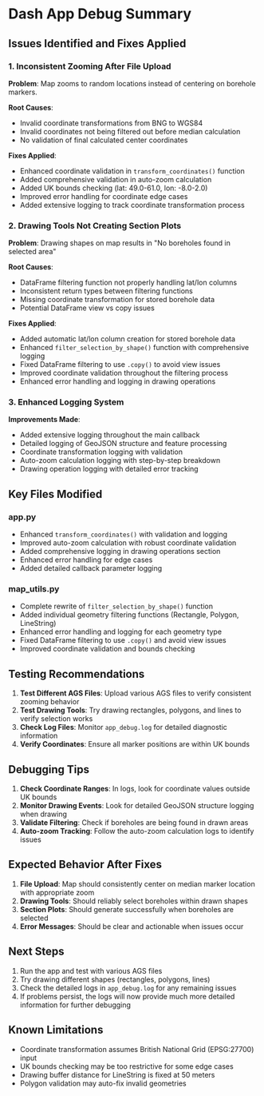 # Dash App Debug Summary

## Issues Identified and Fixes Applied

### 1. Inconsistent Zooming After File Upload
**Problem**: Map zooms to random locations instead of centering on borehole markers.

**Root Causes**:
- Invalid coordinate transformations from BNG to WGS84
- Invalid coordinates not being filtered out before median calculation
- No validation of final calculated center coordinates

**Fixes Applied**:
- Enhanced coordinate validation in `transform_coordinates()` function
- Added comprehensive validation in auto-zoom calculation
- Added UK bounds checking (lat: 49.0-61.0, lon: -8.0-2.0)
- Improved error handling for coordinate edge cases
- Added extensive logging to track coordinate transformation process

### 2. Drawing Tools Not Creating Section Plots
**Problem**: Drawing shapes on map results in "No boreholes found in selected area"

**Root Causes**:
- DataFrame filtering function not properly handling lat/lon columns
- Inconsistent return types between filtering functions
- Missing coordinate transformation for stored borehole data
- Potential DataFrame view vs copy issues

**Fixes Applied**:
- Added automatic lat/lon column creation for stored borehole data
- Enhanced `filter_selection_by_shape()` function with comprehensive logging
- Fixed DataFrame filtering to use `.copy()` to avoid view issues
- Improved coordinate validation throughout the filtering process
- Enhanced error handling and logging in drawing operations

### 3. Enhanced Logging System
**Improvements Made**:
- Added extensive logging throughout the main callback
- Detailed logging of GeoJSON structure and feature processing
- Coordinate transformation logging with validation
- Auto-zoom calculation logging with step-by-step breakdown
- Drawing operation logging with detailed error tracking

## Key Files Modified

### app.py
- Enhanced `transform_coordinates()` with validation and logging
- Improved auto-zoom calculation with robust coordinate validation
- Added comprehensive logging in drawing operations section
- Enhanced error handling for edge cases
- Added detailed callback parameter logging

### map_utils.py
- Complete rewrite of `filter_selection_by_shape()` function
- Added individual geometry filtering functions (Rectangle, Polygon, LineString)
- Enhanced error handling and logging for each geometry type
- Fixed DataFrame filtering to use `.copy()` and avoid view issues
- Improved coordinate validation and bounds checking

## Testing Recommendations

1. **Test Different AGS Files**: Upload various AGS files to verify consistent zooming behavior
2. **Test Drawing Tools**: Try drawing rectangles, polygons, and lines to verify selection works
3. **Check Log Files**: Monitor `app_debug.log` for detailed diagnostic information
4. **Verify Coordinates**: Ensure all marker positions are within UK bounds

## Debugging Tips

1. **Check Coordinate Ranges**: In logs, look for coordinate values outside UK bounds
2. **Monitor Drawing Events**: Look for detailed GeoJSON structure logging when drawing
3. **Validate Filtering**: Check if boreholes are being found in drawn areas
4. **Auto-zoom Tracking**: Follow the auto-zoom calculation logs to identify issues

## Expected Behavior After Fixes

1. **File Upload**: Map should consistently center on median marker location with appropriate zoom
2. **Drawing Tools**: Should reliably select boreholes within drawn shapes
3. **Section Plots**: Should generate successfully when boreholes are selected
4. **Error Messages**: Should be clear and actionable when issues occur

## Next Steps

1. Run the app and test with various AGS files
2. Try drawing different shapes (rectangles, polygons, lines)
3. Check the detailed logs in `app_debug.log` for any remaining issues
4. If problems persist, the logs will now provide much more detailed information for further debugging

## Known Limitations

- Coordinate transformation assumes British National Grid (EPSG:27700) input
- UK bounds checking may be too restrictive for some edge cases
- Drawing buffer distance for LineString is fixed at 50 meters
- Polygon validation may auto-fix invalid geometries
